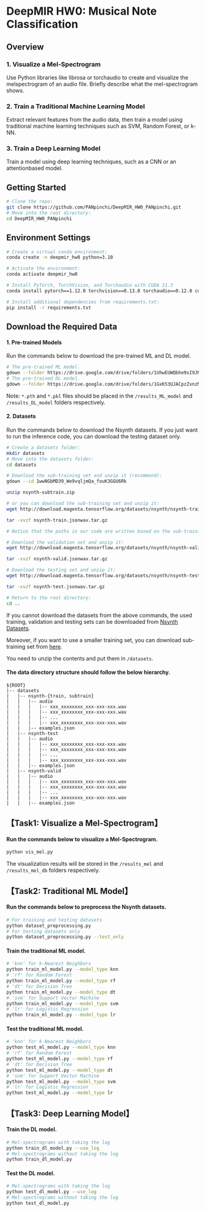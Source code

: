 # DeepMIR HW0: Musical Note Classification

## Overview
### 1. Visualize a Mel-Spectrogram
Use Python libraries like librosa or torchaudio to create and visualize the melspectrogram of an audio file. Briefly describe what the mel-spectrogram shows.
### 2. Train a Traditional Machine Learning Model
Extract relevant features from the audio data, then train a model using
traditional machine learning techniques such as SVM, Random Forest, or k-NN.
### 3. Train a Deep Learning Model
Train a model using deep learning techniques, such as a CNN or an attentionbased model.

## Getting Started 
```bash
# Clone the repo:
git clone https://github.com/PANpinchi/DeepMIR_HW0_PANpinchi.git
# Move into the root directory:
cd DeepMIR_HW0_PANpinchi
```
## Environment Settings
```bash
# Create a virtual conda environment:
conda create -n deepmir_hw0 python=3.10

# Activate the environment:
conda activate deepmir_hw0

# Install PyTorch, TorchVision, and Torchaudio with CUDA 11.3
conda install pytorch==1.12.0 torchvision==0.13.0 torchaudio==0.12.0 cudatoolkit=11.3 -c pytorch

# Install additional dependencies from requirements.txt:
pip install -r requirements.txt
```
## Download the Required Data
#### 1. Pre-trained Models
Run the commands below to download the pre-trained ML and DL model. 
```bash
# The pre-trained ML model. 
gdown --folder https://drive.google.com/drive/folders/1UhwEUWQbhe9sI9JMvPMEugBRkptyMTf2?usp=drive_link
# The pre-trained DL model. 
gdown --folder https://drive.google.com/drive/folders/1GxK53UJACpzZvnzM87DXZlJzeUqk2-5O?usp=drive_link
```
Note: `*.pth` and `*.pkl` files should be placed in the `/results_ML_model` and `/results_DL_model` folders respectively.

#### 2. Datasets
Run the commands below to download the Nsynth datasets.
If you just want to run the inference code, you can download the testing dataset only.
```bash
# Create a datasets folder:
mkdir datasets
# Move into the datasets folder:
cd datasets
```
```bash
# Download the sub-training set and unzip it (recommend):
gdown --id 1wwNGbMD39_We9vqljmQa_fouK3GGU6Rk

unzip nsynth-subtrain.zip

# or you can download the sub-training set and unzip it:
wget http://download.magenta.tensorflow.org/datasets/nsynth/nsynth-train.jsonwav.tar.gz

tar -xvzf nsynth-train.jsonwav.tar.gz

# Notice that the paths in our code are written based on the sub-training dataset. Therefore, you may encounter some path-related error messages when using the training data set.
```
```bash
# Download the validation set and unzip it:
wget http://download.magenta.tensorflow.org/datasets/nsynth/nsynth-valid.jsonwav.tar.gz

tar -xvzf nsynth-valid.jsonwav.tar.gz
```
```bash
# Download the testing set and unzip it:
wget http://download.magenta.tensorflow.org/datasets/nsynth/nsynth-test.jsonwav.tar.gz

tar -xvzf nsynth-test.jsonwav.tar.gz
```
```bash
# Return to the root directory:
cd ..
```

If you cannot download the datasets from the above commands, the
used training, validation and testing sets can be downloaded from [Nsynth Datasets](https://magenta.tensorflow.org/datasets/nsynth).

Moreover, if you want to use a smaller training set, you can download sub-training set from [here](https://drive.google.com/file/d/1wwNGbMD39_We9vqljmQa_fouK3GGU6Rk/view?usp=sharing).


You need to unzip the contents and put them in `/datasets`.

#### The data directory structure should follow the below hierarchy.
```
${ROOT}
|-- datasets
|   |-- nsynth-{train, subtrain}
|   |   |-- audio
|   |   |   |-- xxx_xxxxxxxx_xxx-xxx-xxx.wav
|   |   |   |-- xxx_xxxxxxxx_xxx-xxx-xxx.wav
|   |   |   |-- ...
|   |   |   |-- xxx_xxxxxxxx_xxx-xxx-xxx.wav
|   |   |-- examples.json
|   |-- nsynth-test
|   |   |-- audio
|   |   |   |-- xxx_xxxxxxxx_xxx-xxx-xxx.wav
|   |   |   |-- xxx_xxxxxxxx_xxx-xxx-xxx.wav
|   |   |   |-- ...
|   |   |   |-- xxx_xxxxxxxx_xxx-xxx-xxx.wav
|   |   |-- examples.json
|   |-- nsynth-valid
|   |   |-- audio
|   |   |   |-- xxx_xxxxxxxx_xxx-xxx-xxx.wav
|   |   |   |-- xxx_xxxxxxxx_xxx-xxx-xxx.wav
|   |   |   |-- ...
|   |   |   |-- xxx_xxxxxxxx_xxx-xxx-xxx.wav
|   |   |-- examples.json
```

## 【Task1: Visualize a Mel-Spectrogram】
#### Run the commands below to visualize a Mel-Spectrogram.
```bash
python vis_mel.py
```
The visualization results will be stored in the `/results_mel` and `/results_mel_db` folders respectively.

## 【Task2: Traditional ML Model】
#### Run the commands below to preprocess the Nsynth datasets.
```bash
# For training and testing datasets
python dataset_preprocessing.py
# For testing datasets only
python dataset_preprocessing.py --test_only
```

#### Train the traditional ML model.
```bash
# 'knn' for k-Nearest Neighbors
python train_ml_model.py --model_type knn
# 'rf' for Random Forest
python train_ml_model.py --model_type rf
# 'dt' for Decision Tree
python train_ml_model.py --model_type dt
# 'svm' for Support Vector Machine
python train_ml_model.py --model_type svm
# 'lr' for Logistic Regression
python train_ml_model.py --model_type lr
```

#### Test the traditional ML model.
```bash
# 'knn' for k-Nearest Neighbors
python test_ml_model.py --model_type knn
# 'rf' for Random Forest
python test_ml_model.py --model_type rf
# 'dt' for Decision Tree
python test_ml_model.py --model_type dt
# 'svm' for Support Vector Machine
python test_ml_model.py --model_type svm
# 'lr' for Logistic Regression
python test_ml_model.py --model_type lr
```

## 【Task3: Deep Learning Model】
#### Train the DL model.
```bash
# Mel-spectrograms with taking the log
python train_dl_model.py --use_log
# Mel-spectrograms without taking the log
python train_dl_model.py
```

#### Test the DL model.
```bash
# Mel-spectrograms with taking the log
python test_dl_model.py --use_log
# Mel-spectrograms without taking the log
python test_dl_model.py
```


